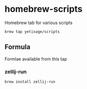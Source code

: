 # homebrew-scripts
Homebrew tab for various scripts
```bash
brew tap yetisage/scripts
```

## Formula
Formlae available from this tap

### zellij-run
```bash
brew install zellij-run
```

